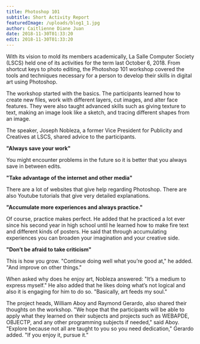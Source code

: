 ```yaml
---
title: Photoshop 101
subtitle: Short Activity Report
featuredImage: /uploads/blog1_1.jpg
author: Caitlienne Diane Juan
date: 2018-11-30T01:33:20
edit: 2018-11-30T01:33:20
---
```

With its vision to mold its members academically, La Salle Computer Society (LSCS) held one of its activities for the term last October 6, 2018. From shortcut keys to photo editing, the Photoshop 101 workshop covered the tools and techniques necessary for a person to develop their skills in digital art using Photoshop.

The workshop started with the basics. The participants learned how to create new files, work with different layers, cut images, and alter face features. They were also taught advanced skills such as giving texture to text, making an image look like a sketch, and tracing different shapes from an image.

The speaker, Joseph Nobleza, a former Vice President for Publicity and Creatives at LSCS, shared advice to the participants.

**"Always save your work"**

You might encounter problems in the future so it is better that you always save in between edits.

**"Take advantage of the internet and other media"**

There are a lot of websites that give help regarding Photoshop. There are also Youtube tutorials that give very detailed explanations.

**"Accumulate more experiences and always practice."**

Of course, practice makes perfect. He added that he practiced a lot ever since his second year in high school until he learned how to make fire text and different kinds of posters. He said that through accumulating experiences you can broaden your imagination and your creative side.

**"Don’t be afraid to take criticism"**

This is how you grow. "Continue doing well what you’re good at," he added. "And improve on other things."

When asked why does he enjoy art, Nobleza answered: "It’s a medium to express myself." He also added that he likes doing what’s not logical and also it is engaging for him to do so. "Basically, art feeds my soul."

The project heads, William Aboy and Raymond Gerardo, also shared their thoughts on the workshop. "We hope that the participants will be able to apply what they learned on their subjects and projects such as WEBAPDE, OBJECTP, and any other programming subjects if needed," said Aboy. "Explore because not all are taught to you so you need dedication," Gerardo added. "If you enjoy it, pursue it."